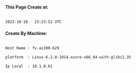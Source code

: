 
   
#### This Page Create at:

```bash

2023-10-18 - 23:23:52 UTC

```

#### Create By Machine:

```bash

Host Name : fv-az280-629

platform  : Linux-6.2.0-1014-azure-x86_64-with-glibc2.35

Ip Local  : 10.1.0.61

```

